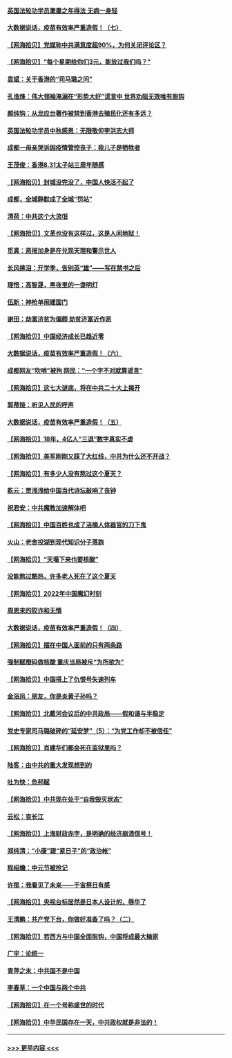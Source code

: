 #### [英国法轮功学员耄耋之年得法 无病一身轻](../pages/nsc993/n13821415.md?t=09110901) 
#### [大数据说话，疫苗有效率严重造假！（七）](../pages/nsc993/n13820824.md?t=09110901) 
#### [【网海拾贝】党媒称中共满意度超90%，为何关闭评论区？](../pages/nsc993/n13820813.md?t=09110901) 
#### [【网海拾贝】“每个星期给你们3元，能放过我们吗？”](../pages/nsc993/n13819989.md?t=09110901) 
#### [袁斌：关于香港的“司马璐之问”](../pages/nsc993/n13819975.md?t=09110901) 
#### [孔诰烽：伟大领袖淹溺在“形势大好”谎言中  世界劝阻无效唯有脱钩](../pages/nsc993/n13819903.md?t=09110901) 
#### [颜纯钩：从龙应台著作被禁到香港去殖民化还有多远？](../pages/nsc993/n13819829.md?t=09110901) 
#### [英国法轮功学员中秋感恩：无限敬仰李洪志大师](../pages/nsc993/n13819193.md?t=09110901) 
#### [成都一母亲哭诉因疫情管控丧子：我儿子是牺牲者](../pages/nsc993/n13819089.md?t=09110901) 
#### [王茂俊：香港8.31太子站三周年随感](../pages/nsc993/n13818741.md?t=09110901) 
#### [【网海拾贝】封城没完没了，中国人快活不起了](../pages/nsc993/n13818367.md?t=09110901) 
#### [成都，全城静默成了全城“罚站”](../pages/nsc993/n13818308.md?t=09110901) 
#### [清荷：中共这个大流氓](../pages/nsc993/n13817607.md?t=09110901) 
#### [【网海拾贝】文革也没有这样过，这是人间地狱！](../pages/nsc993/n13817602.md?t=09110901) 
#### [觅真：恶报加身是在兑现天理和警示世人](../pages/nsc993/n13817153.md?t=09110901) 
#### [长风拂泪：开学季，告别英“雄”——写在禁书之后](../pages/nsc993/n13817147.md?t=09110901) 
#### [理悟：高智晟，黑夜里的一盏明灯](../pages/nsc993/n13816672.md?t=09110901) 
#### [伍新：神枪单闹建国门](../pages/nsc993/n13816657.md?t=09110901) 
#### [谢田：劫富济贫为偏颇 劫贫济富近作恶](../pages/nsc993/n13816650.md?t=09110901) 
#### [【网海拾贝】中国经济成长已趋近零](../pages/nsc993/n13816463.md?t=09110901) 
#### [大数据说话，疫苗有效率严重造假！（六）](../pages/nsc993/n13816020.md?t=09110901) 
#### [成都网友“吹哨”被拘 网民：“一个字不对就算谣言”](../pages/nsc993/n13816016.md?t=09110901) 
#### [【网海拾贝】这七大谜底，将在中共二十大上揭开](../pages/nsc993/n13815193.md?t=09110901) 
#### [郭蒂娅：听见人民的呼声](../pages/nsc993/n13815063.md?t=09110901) 
#### [大数据说话，疫苗有效率严重造假！（五）](../pages/nsc993/n13814705.md?t=09110901) 
#### [【网海拾贝】18年，4亿人“三退”数字真实不虚](../pages/nsc993/n13814374.md?t=09110901) 
#### [【网海拾贝】美军刚刚又踩了大红线，中共为什么还不开战？](../pages/nsc993/n13813604.md?t=09110901) 
#### [【网海拾贝】有多少人没有熬过这个夏天？](../pages/nsc993/n13812985.md?t=09110901) 
#### [乾元：贾浅浅给中国当代诗坛敲响了丧钟](../pages/nsc993/n13812840.md?t=09110901) 
#### [祝君安：中共魔教加速解体吧](../pages/nsc993/n13812072.md?t=09110901) 
#### [【网海拾贝】中国百姓也成了活摘人体器官的刀下鬼](../pages/nsc993/n13812062.md?t=09110901) 
#### [火山：老舍投湖到现代知识分子落跑](../pages/nsc993/n13811414.md?t=09110901) 
#### [【网海拾贝】“天塌下来也要核酸”](../pages/nsc993/n13811406.md?t=09110901) 
#### [没能熬过酷热，许多老人死在了这个夏天](../pages/nsc993/n13811366.md?t=09110901) 
#### [【网海拾贝】2022年中国魔幻时刻](../pages/nsc993/n13810635.md?t=09110901) 
#### [周恩来的狡诈和无情](../pages/nsc993/n13810621.md?t=09110901) 
#### [大数据说话，疫苗有效率严重造假！（四）](../pages/nsc993/n13810534.md?t=09110901) 
#### [【网海拾贝】摆在中国人面前的只有两条路](../pages/nsc993/n13809733.md?t=09110901) 
#### [强制赋橙码做核酸 重庆当局被斥“为所欲为”](../pages/nsc993/n13809680.md?t=09110901) 
#### [【网海拾贝】中国搭上了仇恨号失速列车](../pages/nsc993/n13808946.md?t=09110901) 
#### [金浴凤：朋友，你是炎黄子孙吗？](../pages/nsc993/n13808828.md?t=09110901) 
#### [【网海拾贝】北戴河会议后的中共政局——假和谐与半稳定](../pages/nsc993/n13808238.md?t=09110901) 
#### [党史专家司马璐破碎的“延安梦”（5）：“为党工作却不被信任”](../pages/nsc993/n13808233.md?t=09110901) 
#### [【网海拾贝】肖建华们都会死在监狱里吗？](../pages/nsc993/n13807536.md?t=09110901) 
#### [陆客：由中共的重大发现想到的](../pages/nsc993/n13807284.md?t=09110901) 
#### [吐为快：危邦赋](../pages/nsc993/n13807006.md?t=09110901) 
#### [【网海拾贝】中共现在处于“自我毁灭状态”](../pages/nsc993/n13806544.md?t=09110901) 
#### [云松：哀长江](../pages/nsc993/n13806519.md?t=09110901) 
#### [【网海拾贝】上海财政赤字，是明确的经济崩溃信号！](../pages/nsc993/n13805813.md?t=09110901) 
#### [郑纯清：“小康”跟“紧日子”的“政治帐”](../pages/nsc993/n13805792.md?t=09110901) 
#### [程绍蟾：中元节被抢记](../pages/nsc993/n13805756.md?t=09110901) 
#### [许那：我看见了未来——于宙祭日有感](../pages/nsc993/n13805469.md?t=09110901) 
#### [【网海拾贝】央视台标居然是日本人设计的，辱华了](../pages/nsc993/n13805059.md?t=09110901) 
#### [王清鹏：共产党下台，你做好准备了吗？（二）](../pages/nsc993/n13804796.md?t=09110901) 
#### [【网海拾贝】若西方与中国全面脱钩，中国将成最大输家](../pages/nsc993/n13804505.md?t=09110901) 
#### [广宇：论统一](../pages/nsc993/n13804451.md?t=09110901) 
#### [青萍之末：中共国不是中国](../pages/nsc993/n13804410.md?t=09110901) 
#### [李春草：一个中国与两个中共](../pages/nsc993/n13804404.md?t=09110901) 
#### [【网海拾贝】在一个号称盛世的时代](../pages/nsc993/n13803539.md?t=09110901) 
#### [【网海拾贝】中华民国存在一天，中共政权就是非法的！](../pages/nsc993/n13802875.md?t=09110901) 

----
#### [ >>> 更早内容 <<< ](../indexes/nsc993-earlier.md)
